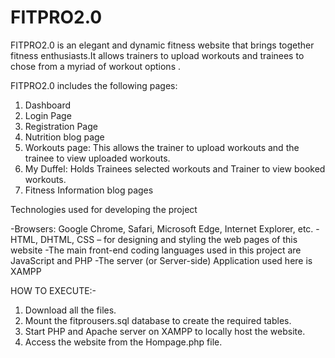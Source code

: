 # FITPRO2.0
FITPRO2.0 is an elegant and dynamic fitness website that brings together fitness enthusiasts.It allows trainers to upload workouts and trainees to chose from a myriad of workout options .

FITPRO2.0 includes the following pages:

1) Dashboard
2) Login Page
3) Registration Page
4) Nutrition blog page
5) Workouts page: This allows the trainer to upload workouts and the trainee to view uploaded workouts.
6) My Duffel: Holds Trainees selected workouts and Trainer to view booked workouts.
7) Fitness Information blog pages

Technologies used for developing the project

-Browsers: Google Chrome, Safari, Microsoft Edge, Internet Explorer, etc.
-HTML, DHTML, CSS – for designing and styling the web pages of this website
-The main front-end coding languages used in this project are JavaScript and PHP
-The server (or Server-side) Application used here is XAMPP

HOW TO EXECUTE:-
1) Download all the files.
2)  Mount the fitprousers.sql database to create the required tables.
3) Start PHP and Apache server on XAMPP to locally host the website.
4) Access the website from the Hompage.php file.

